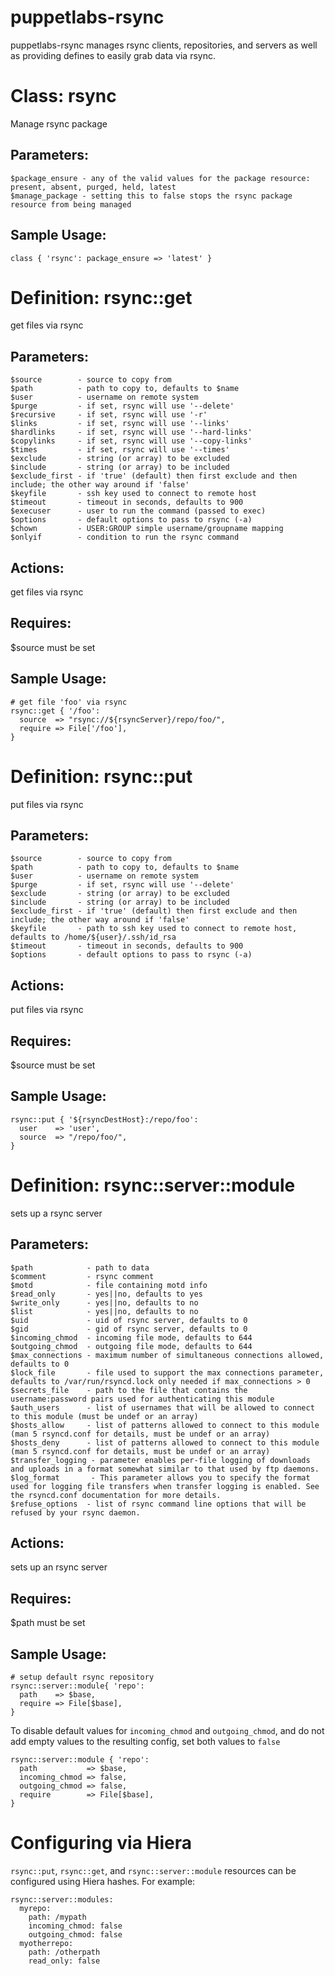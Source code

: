 # puppetlabs-rsync #

puppetlabs-rsync manages rsync clients, repositories, and servers as well as
providing defines to easily grab data via rsync.

# Class: rsync #

Manage rsync package

## Parameters: ##
    $package_ensure - any of the valid values for the package resource: present, absent, purged, held, latest
    $manage_package - setting this to false stops the rsync package resource from being managed

## Sample Usage: ##
    class { 'rsync': package_ensure => 'latest' }

# Definition: rsync::get #

get files via rsync

## Parameters: ##
    $source        - source to copy from
    $path          - path to copy to, defaults to $name
    $user          - username on remote system
    $purge         - if set, rsync will use '--delete'
    $recursive     - if set, rsync will use '-r'
    $links         - if set, rsync will use '--links'
    $hardlinks     - if set, rsync will use '--hard-links'
    $copylinks     - if set, rsync will use '--copy-links'
    $times         - if set, rsync will use '--times'
    $exclude       - string (or array) to be excluded
    $include       - string (or array) to be included
    $exclude_first - if 'true' (default) then first exclude and then include; the other way around if 'false'
    $keyfile       - ssh key used to connect to remote host
    $timeout       - timeout in seconds, defaults to 900
    $execuser      - user to run the command (passed to exec)
    $options       - default options to pass to rsync (-a)
    $chown         - USER:GROUP simple username/groupname mapping
    $onlyif        - condition to run the rsync command

## Actions: ##
  get files via rsync

## Requires: ##
  $source must be set

## Sample Usage: ##
    # get file 'foo' via rsync
    rsync::get { '/foo':
      source  => "rsync://${rsyncServer}/repo/foo/",
      require => File['/foo'],
    }

# Definition: rsync::put #

put files via rsync

## Parameters: ##
    $source        - source to copy from
    $path          - path to copy to, defaults to $name
    $user          - username on remote system
    $purge         - if set, rsync will use '--delete'
    $exclude       - string (or array) to be excluded
    $include       - string (or array) to be included
    $exclude_first - if 'true' (default) then first exclude and then include; the other way around if 'false'
    $keyfile       - path to ssh key used to connect to remote host, defaults to /home/${user}/.ssh/id_rsa
    $timeout       - timeout in seconds, defaults to 900
    $options       - default options to pass to rsync (-a)

## Actions: ##
  put files via rsync

## Requires: ##
  $source must be set

## Sample Usage: ##
    rsync::put { '${rsyncDestHost}:/repo/foo':
      user    => 'user',
      source  => "/repo/foo/",
    }

# Definition: rsync::server::module #

sets up a rsync server

## Parameters: ##
    $path            - path to data
    $comment         - rsync comment
    $motd            - file containing motd info
    $read_only       - yes||no, defaults to yes
    $write_only      - yes||no, defaults to no
    $list            - yes||no, defaults to no
    $uid             - uid of rsync server, defaults to 0
    $gid             - gid of rsync server, defaults to 0
    $incoming_chmod  - incoming file mode, defaults to 644
    $outgoing_chmod  - outgoing file mode, defaults to 644
    $max_connections - maximum number of simultaneous connections allowed, defaults to 0
    $lock_file       - file used to support the max connections parameter, defaults to /var/run/rsyncd.lock only needed if max_connections > 0
    $secrets_file    - path to the file that contains the username:password pairs used for authenticating this module
    $auth_users      - list of usernames that will be allowed to connect to this module (must be undef or an array)
    $hosts_allow     - list of patterns allowed to connect to this module (man 5 rsyncd.conf for details, must be undef or an array)
    $hosts_deny      - list of patterns allowed to connect to this module (man 5 rsyncd.conf for details, must be undef or an array)
    $transfer_logging - parameter enables per-file logging of downloads and uploads in a format somewhat similar to that used by ftp daemons.
    $log_format       - This parameter allows you to specify the format used for logging file transfers when transfer logging is enabled. See the rsyncd.conf documentation for more details.
    $refuse_options  - list of rsync command line options that will be refused by your rsync daemon.

## Actions: ##
  sets up an rsync server

## Requires: ##
  $path must be set

## Sample Usage: ##
    # setup default rsync repository
    rsync::server::module{ 'repo':
      path    => $base,
      require => File[$base],
    }

To disable default values for ``incoming_chmod`` and ``outgoing_chmod``, and
do not add empty values to the resulting config, set both values to ``false``

    rsync::server::module { 'repo':
      path           => $base,
      incoming_chmod => false,
      outgoing_chmod => false,
      require        => File[$base],
    }

# Configuring via Hiera #
``rsync::put``, ``rsync::get``, and ``rsync::server::module`` resources can be
configured using Hiera hashes. For example:

    rsync::server::modules:
      myrepo:
        path: /mypath
        incoming_chmod: false
        outgoing_chmod: false
      myotherrepo:
        path: /otherpath
        read_only: false
